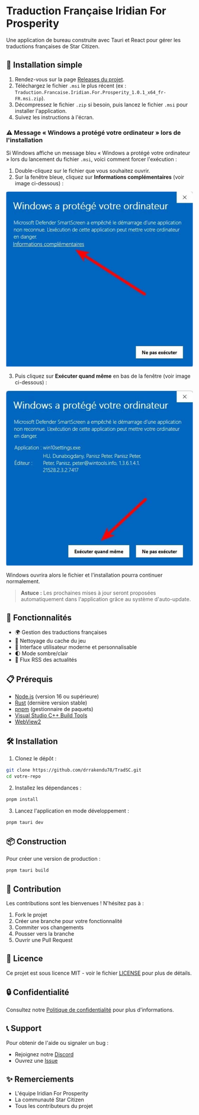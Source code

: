 # Traduction Française Iridian For Prosperity

Une application de bureau construite avec Tauri et React pour gérer les traductions françaises de Star Citizen.

## 🚀 Installation simple

1. Rendez-vous sur la page [Releases du projet](https://github.com/drrakendu78/TradSC/releases).
2. Téléchargez le fichier `.msi` le plus récent (ex : `Traduction.Francaise.Iridian.For.Prosperity_1.0.1_x64_fr-FR.msi.zip`).
3. Décompressez le fichier `.zip` si besoin, puis lancez le fichier `.msi` pour installer l'application.
4. Suivez les instructions à l'écran.

### ⚠️ Message « Windows a protégé votre ordinateur » lors de l'installation

Si Windows affiche un message bleu « Windows a protégé votre ordinateur » lors du lancement du fichier `.msi`, voici comment forcer l'exécution :

1. Double-cliquez sur le fichier que vous souhaitez ouvrir.
2. Sur la fenêtre bleue, cliquez sur **Informations complémentaires** (voir image ci-dessous) :

![SmartScreen Informations complémentaires](Documentation\Assets/smartscreen_info.png)

3. Puis cliquez sur **Exécuter quand même** en bas de la fenêtre (voir image ci-dessous) :

![SmartScreen Exécuter quand même](Documentation\Assets/smartscreen_run.png)

Windows ouvrira alors le fichier et l'installation pourra continuer normalement.

> **Astuce :** Les prochaines mises à jour seront proposées automatiquement dans l'application grâce au système d'auto-update.

## 🚀 Fonctionnalités

- 🌍 Gestion des traductions françaises
- 🧹 Nettoyage du cache du jeu
- 🎨 Interface utilisateur moderne et personnalisable
- 🌓 Mode sombre/clair
- 📰 Flux RSS des actualités

## 📋 Prérequis

- [Node.js](https://nodejs.org/) (version 16 ou supérieure)
- [Rust](https://www.rust-lang.org/) (dernière version stable)
- [pnpm](https://pnpm.io/) (gestionnaire de paquets)
- [Visual Studio C++ Build Tools](https://visualstudio.microsoft.com/visual-cpp-build-tools/)
- [WebView2](https://developer.microsoft.com/en-us/microsoft-edge/webview2/)

## 🛠️ Installation

1. Clonez le dépôt :
```bash
git clone https://github.com/drrakendu78/TradSC.git
cd votre-repo
```

2. Installez les dépendances :
```bash
pnpm install
```

3. Lancez l'application en mode développement :
```bash
pnpm tauri dev
```

## 📦 Construction

Pour créer une version de production :

```bash
pnpm tauri build
```
## 🤝 Contribution

Les contributions sont les bienvenues ! N'hésitez pas à :

1. Fork le projet
2. Créer une branche pour votre fonctionnalité
3. Commiter vos changements
4. Pousser vers la branche
5. Ouvrir une Pull Request

## 📝 Licence

Ce projet est sous licence MIT - voir le fichier [LICENSE](LICENSE) pour plus de détails.

## 🔒 Confidentialité

Consultez notre [Politique de confidentialité](PRIVACY.md) pour plus d'informations.

## 📞 Support

Pour obtenir de l'aide ou signaler un bug :
- Rejoignez notre [Discord](https://discord.gg/xeczPncUY4)
- Ouvrez une [Issue](https://github.com/drrakendu78/TradSC/issues)

## ✨ Remerciements

- L'équipe Iridian For Prosperity
- La communauté Star Citizen
- Tous les contributeurs du projet

